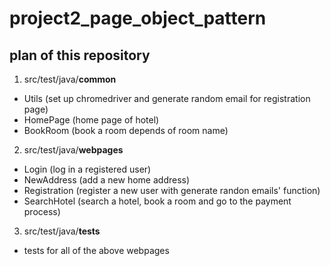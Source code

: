 # project2_page_object_pattern

## plan of this repository 

1. src/test/java/**common**

 * Utils (set up chromedriver and generate random email for registration page)
 * HomePage (home page of hotel)
 * BookRoom (book a room depends of room name)
 

2. src/test/java/**webpages**

* Login (log in a registered user)
* NewAddress (add a new home address) 
* Registration (register a new user with generate randon emails' function)
* SearchHotel (search a hotel, book a room and go to the payment process)


3. src/test/java/**tests**

* tests for all of the above webpages 
